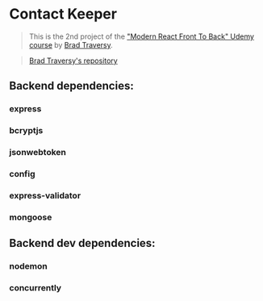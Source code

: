 # Contact Keeper

> This is the 2nd project of the ["Modern React Front To Back" Udemy course](https://www.udemy.com/course/modern-react-front-to-back/) by [Brad Traversy](https://www.udemy.com/course/modern-react-front-to-back/#instructor-1).

> [Brad Traversy's repository](https://github.com/bradtraversy/contact-keeper)

## Backend dependencies:
### express
### bcryptjs
### jsonwebtoken
### config
### express-validator
### mongoose

## Backend dev dependencies:
### nodemon
### concurrently
